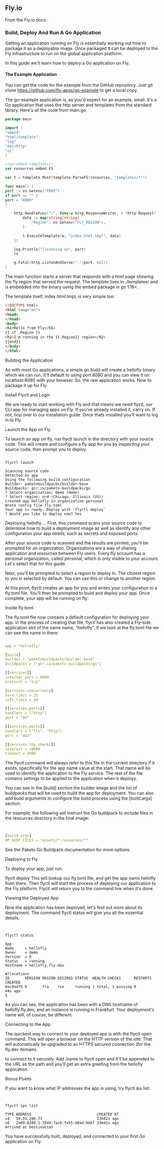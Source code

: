 ## Fly.io
From the Fly.io docs :

### Build, Deploy And Run A Go Application

Getting an application running on Fly is essentially working out how to package it as a deployable image. Once packaged it can be deployed to the Fly infrastructure to run on the global application platform.

In this guide we'll learn how to deploy a Go application on Fly.

#### The Example Application

You can get the code for the example from the GitHub repository. Just git clone https://github.com/fly-apps/go-example to get a local copy.

The go-example application is, as you'd expect for an example, small. It's a Go application that uses the http server and templates from the standard library. Here's all the code from main.go:

```go
package main

import (
"embed"
"html/template"
"log"
"net/http"
"os"
)

//go:embed templates/*
var resources embed.FS

var t = template.Must(template.ParseFS(resources, "templates/*"))

func main() {
port := os.Getenv("PORT")
if port == "" {
port = "8080"
}

    http.HandleFunc("/", func(w http.ResponseWriter, r *http.Request) {
        data := map[string]string{
            "Region": os.Getenv("FLY_REGION"),
        }

        t.ExecuteTemplate(w, "index.html.tmpl", data)
    })

    log.Println("listening on", port)
    lo

    g.Fatal(http.ListenAndServe(":"+port, nil))
}
```
The main function starts a server that responds with a html page showing the fly region that served the request. The template lives in ./templates/ and is embedded into the binary using the embed package in go 1.16+.

The template itself, index.html.tmpl, is very simple too:

```html
<!DOCTYPE html>
<html lang="en">
<head>
</head>
<body>
<h1>Hello from Fly</h1>
{{ if .Region }}
<h2>I'm running in the {{.Region}} region</h2>
{{end}}
</body>
</html>
```
Building the Application

As with most Go applications, a simple go build will create a hellofly binary which we can run. It'll default to using port 8080 and you can view it on localhost:8080 with your browser. So, the raw application works. Now to package it up for Fly.

Install Flyctl and Login

We are ready to start working with Fly and that means we need flyctl, our CLI app for managing apps on Fly. If you've already installed it, carry on. If not, hop over to our installation guide. Once thats installed you'll want to log in to Fly.

Launch the App on Fly

To launch an app on fly, run flyctl launch in the directory with your source code. This will create and configure a fly app for you by inspecting your source code, then prompt you to deploy.

```shell

flyctl launch

Scanning source code
Detected Go app
Using the following build configuration
Builder: paketobuildpacks/builder:base
Buildpacks: gcr.io/paketo-buildpacks/go
? Select organization: Demo (demo)
? Select region: ord (Chicago, Illinois (US))
Created app hellofly in organization personal
Wrote config file fly.toml
Your app is ready. Deploy with `flyctl deploy`
? Would you like to deploy now? Yes
```
Deploying hellofly
...
First, this command scans your source code to determine how to build a deployment image as well as identify any other configuration your app needs, such as secrets and exposed ports.

After your source code is scanned and the results are printed, you'll be prompted for an organization. Organizations are a way of sharing application and resources between Fly users. Every fly account has a personal organization, called personal, which is only visible to your account. Let's select that for this guide.

Next, you'll be prompted to select a region to deploy in. The closest region to you is selected by default. You can use this or change to another region.

At this point, flyctl creates an app for you and writes your configuration to a fly.toml file. You'll then be prompted to build and deploy your app. Once complete, your app will be running on fly.

Inside
fly.toml

The fly.toml file now contains a default configuration for deploying your app. In the process of creating that file, flyctl has also created a Fly-side application slot of the same name, "hellofly". If we look at the fly.toml file we can see the name in there:

```yaml

app = "hellofly"

[build]
builder = "paketobuildpacks/builder:base"
buildpacks = ["gcr.io/paketo-buildpacks/go"]

[[services]]
internal_port = 8080
protocol = "tcp"

[services.concurrency]
hard_limit = 25
soft_limit = 20

[[services.ports]]
handlers = ["http"]
port = "80"

[[services.ports]]
handlers = ["tls", "http"]
port = "443"

[[services.tcp_checks]]
interval = 10000
timeout = 2000


```
The flyctl command will always refer to this file in the current directory if it exists, specifically for the app name value at the start. That name will be used to identify the application to the Fly service. The rest of the file contains settings to be applied to the application when it deploys.

You can see in the [build] section the builder image and the list of buildpacks that will be used to build the app for deployment. You can also add build arguments to configure the build process using the [build.args] section.

For example, the following will instruct the Go buildpack to include files in the resources directory in the final image:

```yaml


[build.args]
BP_KEEP_FILES = "assets/*:resources/*"
```
See the Paketo Go Buildpack documentation for more options.

Deploying to Fly

To deploy your app, just run:


flyctl deploy
This will lookup our fly.toml file, and get the app name hellofly from there. Then flyctl will start the process of deploying our application to the Fly platform. Flyctl will return you to the command line when it's done.

Viewing the Deployed App

Now the application has been deployed, let's find out more about its deployment. The command flyctl status will give you all the essential details.

```shell


flyctl status

App
Name     = hellofly
Owner    = demo
Version  = 0
Status   = running
Hostname = hellofly.fly.dev

Allocations
ID       VERSION REGION DESIRED STATUS  HEALTH CHECKS      RESTARTS CREATED
0ac9ed79 0       fra    run     running 1 total, 1 passing 0        44s ago
$
```
As you can see, the application has been with a DNS hostname of hellofly.fly.dev, and an instance is running in Frankfurt. Your deployment's name will, of course, be different.

Connecting to the App

The quickest way to connect to your deployed app is with the flyctl open command. This will open a browser on the HTTP version of the site. That will automatically be upgraded to an HTTPS secured connection (for the fly.dev domain).

to connect to it securely. Add /name to flyctl open and it'll be appended to the URL as the path and you'll get an extra greeting from the hellofly application.

Bonus Points

If you want to know what IP addresses the app is using, try flyctl ips list:

```shell


flyctl ips list

TYPE ADDRESS                              CREATED AT
v4   50.31.246.73                         23m42s ago
v6   2a09:8280:1:3949:7ac8:fe55:d8ad:6b6f 23m42s ago
Arrived at Destination
```
You have successfully built, deployed, and connected to your first Go application on Fly.
